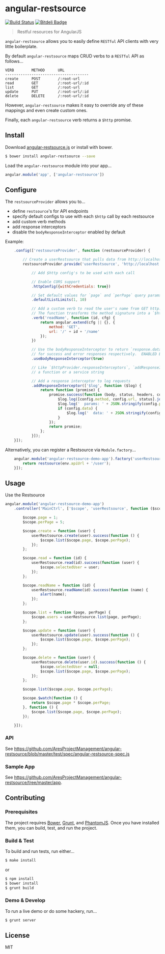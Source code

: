 # angular-restsource

[![Build Status](https://travis-ci.org/AresProjectManagement/angular-restsource.png?branch=master)](https://travis-ci.org/AresProjectManagement/angular-restsource)
[![Bitdeli Badge](https://d2weczhvl823v0.cloudfront.net/AresProjectManagement/angular-restsource/trend.png)](https://bitdeli.com/free "Bitdeli Badge")

> Restful resources for AngularJS

`angular-restsource` allows you to easily define `RESTful` API clients with very little boilerplate.

By default `angular-restsource` maps CRUD verbs to a `RESTful` API as follows...

```
VERB        METHOD      URL
--------------------------------------
create      POST        /:root-url
read        GET         /:root-url/:id
list        GET         /:root-url
update      PUT         /:root-url/:id
delete      DELETE      /:root-url/:id
```

However, `angular-restsource` makes it easy to override any of these mappings and even create custom ones.

Finally, each `angular-restsource` verb returns a `$http` promise.

## Install

Download [angular-restsource.js](https://github.com/AresProjectManagement/angular-restsource/blob/master/dist/scripts/angular-restsource.js) or install with bower.

```bash
$ bower install angular-restsource --save
```

Load the `angular-restsource` module into your app...

```javascript
angular.module('app', ['angular-restsource'])
```

## Configure

The `restsourceProvider` allows you to...
* define `restsource`'s for API endpoints
* specify default configs to use with each `$http` call by each restsource
* add custom verb methods
* add response interceptors
* disable the `bodyResponseInterceptor` enabled by default 

Example:

```javascript
    .config(['restsourceProvider', function (restsourceProvider) {

        // Create a userRestsource that pulls data from http://localhost:9999/api/user
        restsourceProvider.provide('userRestsource', 'http://localhost:9999/api/user')

            // Add $http config's to be used with each call

            // Enable CORS support
            .httpConfig({withCredentials: true})

            // Set default values for `page` and `perPage` query params.  Defaults are 1 and 25.
            .defaultListLimits(1, 10)

            // Add a custom verb to read the user's name from GET http://localhost:9999/api/user/:id/name
            // The function transforms the method signature into a `$http` config per http://docs.angularjs.org/api/ng.$http
            .verb('readName', function (id, cfg) {
                return angular.extend(cfg || {}, {
                    method: 'GET',
                    url: '/' + id + '/name'
                });
            })

            // Use the bodyResponseInterceptor to return `response.data.body` and `response.data.error`
            // for success and error responses respectively.  ENABLED BY DEFAULT.
            .useBodyResponseInterceptor(true)

            // Like `$httpProvider.responseInterceptors`, `addResponseInterceptor` takes either
            // a function or a service string

            // Add a response interceptor to log requests
            .addResponseInterceptor(['$log', function ($log) {
                return function (promise) {
                    promise.success(function (body, status, headers, config) {
                        $log.log([config.method, config.url, status].join(' '));
                        $log.log('  params: ' + JSON.stringify(config.params));
                        if (config.data) {
                            $log.log('  data: ' + JSON.stringify(config.data));
                        }
                    });
                    return promise;
                };
            }]);
    }]);
```

Alternatively, you can register a Restsource via `Module.factory`...

```javascript
    angular.module('angular-restsource-demo-app').factory('userRestsource', ['restsource', 'env', function (restsource, env) {
        return restsource(env.apiUrl + '/user');
    }]);
```

## Usage

Use the Restsource

```javascript
angular.module('angular-restsource-demo-app')
    .controller('MainCtrl', ['$scope', 'userRestsource', function ($scope, userRestsource) {

        $scope.page = 1;
        $scope.perPage = 5;

        $scope.create = function (user) {
            userRestsource.create(user).success(function () {
                $scope.list($scope.page, $scope.perPage);
            });
        };

        $scope.read = function (id) {
            userRestsource.read(id).success(function (user) {
                $scope.selectedUser = user;
            });
        };

        $scope.readName = function (id) {
            userRestsource.readName(id).success(function (name) {
                alert(name);
            });
        };

        $scope.list = function (page, perPage) {
            $scope.users = userRestsource.list(page, perPage);
        };

        $scope.update = function (user) {
            userRestsource.update(user).success(function () {
                $scope.list($scope.page, $scope.perPage);
            });
        };

        $scope.delete = function (user) {
            userRestsource.delete(user.id).success(function () {
                $scope.selectedUser = null;
                $scope.list($scope.page, $scope.perPage);
            });
        };

        $scope.list($scope.page, $scope.perPage);

        $scope.$watch(function () {
            return $scope.page * $scope.perPage;
        }, function () {
            $scope.list($scope.page, $scope.perPage);
        });

    }]);
```

### API

See https://github.com/AresProjectManagement/angular-restsource/blob/master/test/spec/angular-restsource-spec.js

### Sample App

See https://github.com/AresProjectManagement/angular-restsource/tree/master/app.

## Contributing

### Prerequisites

The project requires [Bower](http://bower.io), [Grunt](http://gruntjs.com), and [PhantomJS](http://phantomjs.org).  Once you have installed them, you can build, test, and run the project.

### Build & Test

To build and run tests, run either...

```bash
$ make install
```

or

```bash
$ npm install
$ bower install
$ grunt build
```

### Demo & Develop

To run a live demo or do some hackery, run...

```bash
$ grunt server
```

## License

MIT
